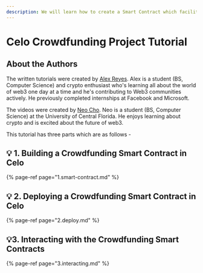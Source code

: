 ```yaml
---
description: We will learn how to create a Smart Contract which facilitates crowdfunding.
---
```


# Celo Crowdfunding Project Tutorial

## About the Authors

The written tutorials were created by [Alex Reyes](https://www.linkedin.com/in/alexreyes-tech). Alex is a student \(BS, Computer Science\) and crypto enthusiast who's learning all about the world of web3 one day at a time and he's contributing to Web3 communities actively. He previously completed internships at Facebook and Microsoft.

The videos were created by [Neo Cho](https://www.linkedin.com/in/neocho/). Neo is a student \(BS, Computer Science\) at the University of Central Florida. He enjoys learning about crypto and is excited about the future of web3.

This tutorial has three parts which are as follows - 

## 💡 1. Building a Crowdfunding Smart Contract in Celo

{% page-ref page="1.smart-contract.md" %}

## 💡 2. Deploying a Crowdfunding Smart Contract in Celo

{% page-ref page="2.deploy.md" %}

## 💡3. Interacting with the Crowdfunding Smart Contracts

{% page-ref page="3.interacting.md" %}

